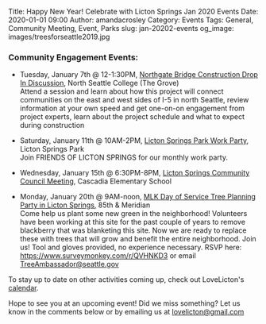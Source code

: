 Title: Happy New Year! Celebrate with Licton Springs Jan 2020 Events
Date: 2020-01-01 09:00
Author: amandacrosley
Category: Events
Tags: General, Community Meeting, Event, Parks
slug: jan-20202-events
og_image: images/treesforseattle2019.jpg

### Community Engagement Events:

*   Tuesday, January 7th @ 12-1:30PM, [Northgate Bridge Construction Drop In Discussion](http://www.seattle.gov/transportation/projects-and-programs/programs/bridges-stairs-and-other-structures/bridges/northgate-pedestrian-and-bicycle-bridge), North Seattle College (The Grove) <br />
Attend a session and learn about how this project will connect communities on the east and west sides of I-5 in north Seattle, review information at your own speed and get one-on-on engagement from project experts, learn about the project schedule and what to expect during construction 

*   Saturday, January 11th @ 10AM-2PM, [Licton Springs Park Work Party](https://lictonsprings.org), Licton Springs Park  <br />
Join FRIENDS OF LICTON SPRINGS for our monthly work party.

*   Wednesday, January 15th @ 6:30PM-8PM, [Licton Springs Community Council Meeting](https://www.facebook.com/events/2821332687910132/), Cascadia Elementary School 

*  Monday, January 20th @ 9AM-noon, [MLK Day of Service Tree Planning Party in Licton Springs](https://www.facebook.com/events/585148942264366), 85th & Meridian <br />
Come help us plant some new green in the neighborhood! Volunteers have been working at this site for the past couple of years to remove blackberry that was blanketing this site. Now we are ready to replace these with trees that will grow and benefit the entire neighborhood. Join us! Tool and gloves provided, no experience necessary. RSVP here: https://www.surveymonkey.com/r/QVHNKD3  or email TreeAmbassador@seattle.gov 

To stay up to date on other activities coming up, check out LoveLicton's [calendar](https://lovelicton.com/pages/community-calendar.html).

Hope to see you at an upcoming event!
Did we miss something? Let us know in the comments below or by emailing us at [lovelicton@gmail.com](mailto:lovelicton@gmail.com)

